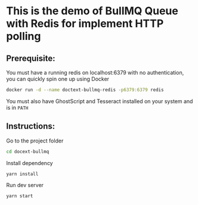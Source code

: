 # This is the demo of BullMQ Queue with Redis for implement HTTP polling

## Prerequisite:

You must have a running redis on localhost:6379 with no authentication, you can quickly spin one up using Docker
```bash
docker run -d --name doctext-bullmq-redis -p6379:6379 redis
```
You must also have GhostScript and Tesseract installed on your system and is in `PATH`

## Instructions:

Go to the project folder
```bash
cd docext-bullmq
```

Install dependency
```bash
yarn install
```

Run dev server
```bash
yarn start
```
